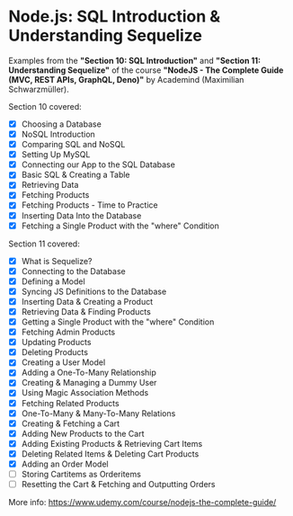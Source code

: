 # Node.js: SQL Introduction & Understanding Sequelize

Examples from the **"Section 10: SQL Introduction"** and **"Section 11: Understanding Sequelize"** of the course **"NodeJS - The Complete Guide (MVC, REST APIs, GraphQL, Deno)"** by Academind (Maximilian Schwarzmüller).

Section 10 covered:

- [x] Choosing a Database
- [x] NoSQL Introduction
- [x] Comparing SQL and NoSQL
- [x] Setting Up MySQL
- [x] Connecting our App to the SQL Database
- [x] Basic SQL & Creating a Table
- [x] Retrieving Data
- [x] Fetching Products
- [x] Fetching Products - Time to Practice
- [x] Inserting Data Into the Database
- [x] Fetching a Single Product with the "where" Condition

Section 11 covered:

- [x] What is Sequelize?
- [x] Connecting to the Database
- [x] Defining a Model
- [x] Syncing JS Definitions to the Database
- [x] Inserting Data & Creating a Product
- [x] Retrieving Data & Finding Products
- [x] Getting a Single Product with the "where" Condition
- [x] Fetching Admin Products
- [x] Updating Products
- [x] Deleting Products
- [x] Creating a User Model
- [x] Adding a One-To-Many Relationship
- [x] Creating & Managing a Dummy User
- [x] Using Magic Association Methods
- [x] Fetching Related Products
- [x] One-To-Many & Many-To-Many Relations
- [x] Creating & Fetching a Cart
- [x] Adding New Products to the Cart
- [x] Adding Existing Products & Retrieving Cart Items
- [x] Deleting Related Items & Deleting Cart Products
- [x] Adding an Order Model
- [ ] Storing Cartitems as Orderitems
- [ ] Resetting the Cart & Fetching and Outputting Orders

More info: https://www.udemy.com/course/nodejs-the-complete-guide/
